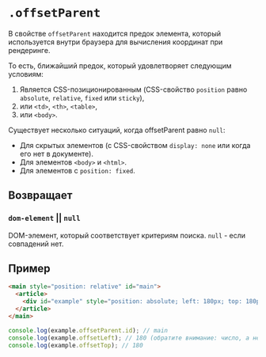 # `.offsetParent`

В свойстве `offsetParent` находится предок элемента, который используется внутри браузера для вычисления координат при рендеринге.

То есть, ближайший предок, который удовлетворяет следующим условиям:

1. Является CSS-позиционированным (CSS-свойство `position` равно `absolute`, `relative`, `fixed` или `sticky`),
2. или `<td>`, `<th>`, `<table>`,
3. или `<body>`.

Существует несколько ситуаций, когда offsetParent равно `null`:

- Для скрытых элементов (с CSS-свойством `display: none` или когда его нет в документе).
- Для элементов `<body>` и `<html>`.
- Для элементов с `position: fixed`.

## Возвращает

### `dom-element` || `null`

DOM-элемент, который соответствует критериям поиска. `null` - если совпадений нет.

## Пример

```html
<main style="position: relative" id="main">
  <article>
    <div id="example" style="position: absolute; left: 180px; top: 180px"></div>
  </article>
</main>
```

```js
console.log(example.offsetParent.id); // main
console.log(example.offsetLeft); // 180 (обратите внимание: число, а не строка "180px")
console.log(example.offsetTop); // 180
```
